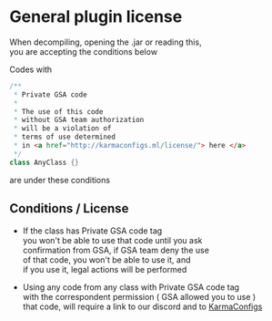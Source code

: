 # General plugin license
When decompiling, opening the .jar or reading this, 
<br>you are accepting the conditions below

Codes with 
```java
/**
 * Private GSA code
 *
 * The use of this code
 * without GSA team authorization
 * will be a violation of
 * terms of use determined
 * in <a href="http://karmaconfigs.ml/license/"> here </a>
 */
class AnyClass {}
```
are under these conditions

## Conditions / License
- If the class has Private GSA code tag<br>
you won't be able to use that code until you ask<br>
confirmation from GSA, if GSA team deny the use<br>
of that code, you won't be able to use it, and<br>
if you use it, legal actions will be performed

- Using any code from any class with Private GSA code tag<br>
with the correspondent permission ( GSA allowed you to use )<br>
that code, will require a link to our discord and to [KarmaConfigs](https://www.spigotmc.org/members/karmaconfigs.730858/)
